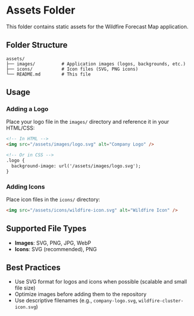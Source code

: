 # Assets Folder

This folder contains static assets for the Wildfire Forecast Map application.

## Folder Structure

```
assets/
├── images/          # Application images (logos, backgrounds, etc.)
├── icons/           # Icon files (SVG, PNG icons)
└── README.md        # This file
```

## Usage

### Adding a Logo
Place your logo file in the `images/` directory and reference it in your HTML/CSS:

```html
<!-- In HTML -->
<img src="/assets/images/logo.svg" alt="Company Logo" />

<!-- Or in CSS -->
.logo {
  background-image: url('/assets/images/logo.svg');
}
```

### Adding Icons
Place icon files in the `icons/` directory:

```html
<img src="/assets/icons/wildfire-icon.svg" alt="Wildfire Icon" />
```

## Supported File Types
- **Images**: SVG, PNG, JPG, WebP
- **Icons**: SVG (recommended), PNG

## Best Practices
- Use SVG format for logos and icons when possible (scalable and small file size)
- Optimize images before adding them to the repository
- Use descriptive filenames (e.g., `company-logo.svg`, `wildfire-cluster-icon.svg`) 